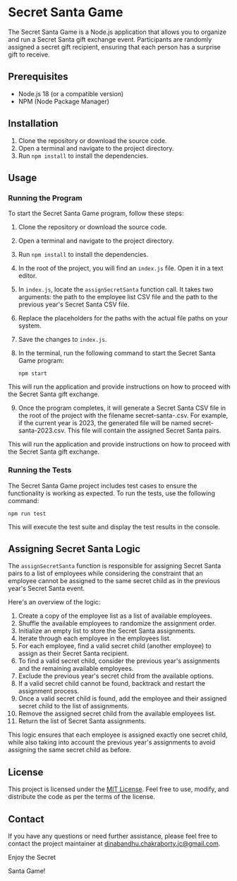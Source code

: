 # Secret Santa Game

The Secret Santa Game is a Node.js application that allows you to organize and run a Secret Santa gift exchange event. Participants are randomly assigned a secret gift recipient, ensuring that each person has a surprise gift to receive.

## Prerequisites

- Node.js 18 (or a compatible version)
- NPM (Node Package Manager)

## Installation

1. Clone the repository or download the source code.
2. Open a terminal and navigate to the project directory.
3. Run `npm install` to install the dependencies.

## Usage

### Running the Program

To start the Secret Santa Game program, follow these steps:

1. Clone the repository or download the source code.
2. Open a terminal and navigate to the project directory.
3. Run `npm install` to install the dependencies.
4. In the root of the project, you will find an `index.js` file. Open it in a text editor.
5. In `index.js`, locate the `assignSecretSanta` function call. It takes two arguments: the path to the employee list CSV file and the path to the previous year's Secret Santa CSV file.
6. Replace the placeholders for the paths with the actual file paths on your system.
7. Save the changes to `index.js`.
8. In the terminal, run the following command to start the Secret Santa Game program:

   ```shell
   npm start

This will run the application and provide instructions on how to proceed with the Secret Santa gift exchange.

9. Once the program completes, it will generate a Secret Santa CSV file in the root of the project with the filename secret-santa-<current year>.csv. For example, if the current year is 2023, the generated file will be named secret-santa-2023.csv. This file will contain the assigned Secret Santa pairs.

This will run the application and provide instructions on how to proceed with the Secret Santa gift exchange.

### Running the Tests

The Secret Santa Game project includes test cases to ensure the functionality is working as expected. To run the tests, use the following command:

```shell
npm run test
```

This will execute the test suite and display the test results in the console.

## Assigning Secret Santa Logic

The `assignSecretSanta` function is responsible for assigning Secret Santa pairs to a list of employees while considering the constraint that an employee cannot be assigned to the same secret child as in the previous year's Secret Santa event.

Here's an overview of the logic:

1. Create a copy of the employee list as a list of available employees.
2. Shuffle the available employees to randomize the assignment order.
3. Initialize an empty list to store the Secret Santa assignments.
4. Iterate through each employee in the employees list.
5. For each employee, find a valid secret child (another employee) to assign as their Secret Santa recipient.
6. To find a valid secret child, consider the previous year's assignments and the remaining available employees.
7. Exclude the previous year's secret child from the available options.
8. If a valid secret child cannot be found, backtrack and restart the assignment process.
9. Once a valid secret child is found, add the employee and their assigned secret child to the list of assignments.
10. Remove the assigned secret child from the available employees list.
12. Return the list of Secret Santa assignments.

This logic ensures that each employee is assigned exactly one secret child, while also taking into account the previous year's assignments to avoid assigning the same secret child as before.

## License

This project is licensed under the [MIT License](https://opensource.org/licenses/MIT). Feel free to use, modify, and distribute the code as per the terms of the license.

## Contact

If you have any questions or need further assistance, please feel free to contact the project maintainer at [dinabandhu.chakraborty.jc@gmail.com](mailto:dinabandhu.chakraborty.jc@gmail.com).

Enjoy the Secret

 Santa Game!
